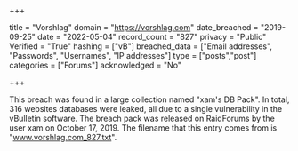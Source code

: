 +++

title = "Vorshlag"
domain = "https://vorshlag.com"
date_breached = "2019-09-25"
date = "2022-05-04"
record_count = "827"
privacy = "Public"
Verified = "True"
hashing = ["vB"]
breached_data = ["Email addresses", "Passwords", "Usernames", "IP addresses"]
type = ["posts","post"]
categories = ["Forums"]
acknowledged = "No"


+++


This breach was found in a large collection named "xam's DB Pack". In total, 316 websites databases were leaked, all due to a single vulnerability in the vBulletin software. The breach pack was released on RaidForums by the user xam on October 17, 2019. The filename that this entry comes from is "www.vorshlag.com_827.txt".

